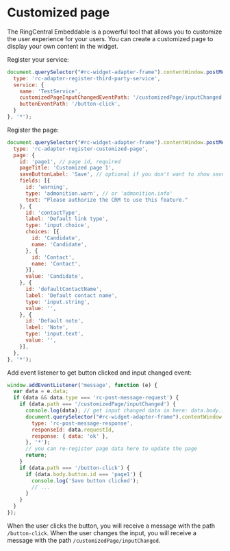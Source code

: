 # Customized page

The RingCentral Embeddable is a powerful tool that allows you to customize the user experience for your users. You can create a customized page to display your own content in the widget.

Register your service:

```js
document.querySelector("#rc-widget-adapter-frame").contentWindow.postMessage({
  type: 'rc-adapter-register-third-party-service',
  service: {
    name: 'TestService',
    customizedPageInputChangedEventPath: '/customizedPage/inputChanged',
    buttonEventPath: '/button-click',
  }
}, '*');
```

Register the page:

```js
document.querySelector("#rc-widget-adapter-frame").contentWindow.postMessage({
  type: 'rc-adapter-register-customized-page',
  page: {
    id: 'page1', // page id, required
    pageTitle: 'Customized page 1',
    saveButtonLabel: 'Save', // optional if you don't want to show save button
    fields: [{ 
      id: 'warning',
      type: 'admonition.warn', // or 'admonition.info'
      text: "Please authorize the CRM to use this feature."
    }, {
      id: 'contactType',
      label: 'Default link type',
      type: 'input.choice',
      choices: [{
        id: 'Candidate',
        name: 'Candidate',
      }, {
        id: 'Contact',
        name: 'Contact',
      }],
      value: 'Candidate',
    }, {
      id: 'defaultContactName',
      label: 'Default contact name',
      type: 'input.string',
      value: '',
    }, {
      id: 'Default note',
      label: 'Note',
      type: 'input.text',
      value: '',
    }],
  },
}, '*');
```

Add event listener to get button clicked and input changed event:

```js
window.addEventListener('message', function (e) {
  var data = e.data;
  if (data && data.type === 'rc-post-message-request') {
    if (data.path === '/customizedPage/inputChanged') {
      console.log(data); // get input changed data in here: data.body.input
      document.querySelector("#rc-widget-adapter-frame").contentWindow.postMessage({
        type: 'rc-post-message-response',
        responseId: data.requestId,
        response: { data: 'ok' },
      }, '*');
      // you can re-register page data here to update the page
      return;
    }
    if (data.path === '/button-click') {
      if (data.body.button.id === 'page1') {
        console.log('Save button clicked');
        // ...
      }
    }
  }
});
```

When the user clicks the button, you will receive a message with the path `/button-click`. When the user changes the input, you will receive a message with the path `/customizedPage/inputChanged`.
```